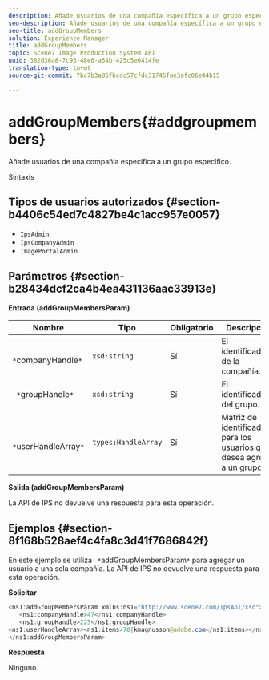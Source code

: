 ```yaml
---
description: Añade usuarios de una compañía específica a un grupo específico.
seo-description: Añade usuarios de una compañía específica a un grupo específico.
seo-title: addGroupMembers
solution: Experience Manager
title: addGroupMembers
topic: Scene7 Image Production System API
uuid: 382d36a8-7c93-48e6-a54b-425c5e6414fe
translation-type: tm+mt
source-git-commit: 7bc7b3a86fbcdc57cfdc31745fae3afc06e44b15

---
```



# addGroupMembers{#addgroupmembers}

Añade usuarios de una compañía específica a un grupo específico.

Sintaxis

## Tipos de usuarios autorizados {#section-b4406c54ed7c4827be4c1acc957e0057}

* `IpsAdmin`
* `IpsCompanyAdmin`
* `ImagePortalAdmin`

## Parámetros {#section-b28434dcf2ca4b4ea431136aac33913e}

**Entrada (addGroupMembersParam)**

| Nombre | Tipo | Obligatorio | Descripción |
|---|---|---|---|
| ` *`companyHandle`*` | `xsd:string` | Sí | El identificador de la compañía. |
| ` *`groupHandle`*` | `xsd:string` | Sí | El identificador del grupo. |
| ` *`userHandleArray`*` | `types:HandleArray` | Sí | Matriz de identificadores para los usuarios que desea agregar a un grupo. |

**Salida (addGroupMembersParam)**

La API de IPS no devuelve una respuesta para esta operación.

## Ejemplos {#section-8f168b528aef4c4fa8c3d41f7686842f}

En este ejemplo se utiliza ` *`addGroupMembersParam`*` para agregar un usuario a una sola compañía. La API de IPS no devuelve una respuesta para esta operación.

**Solicitar**

```java
<ns1:addGroupMembersParam xmlns:ns1="http://www.scene7.com/IpsApi/xsd">
   <ns1:companyHandle>47</ns1:companyHandle>
   <ns1:groupHandle>225</ns1:groupHandle>
<ns1:userHandleArray><ns1:items>70|kmagnusson@adobe.com</ns1:items></ns1:userHandleArray>
</ns1:addGroupMembersParam>
```

**Respuesta**

Ninguno.
